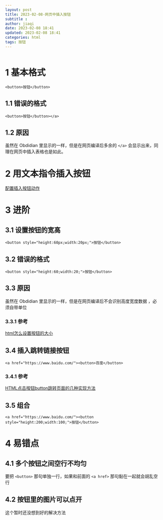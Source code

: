 ```yaml
---
layout: post
title: 2023-02-08-网页中插入按钮
subtitle :
author: jiaqi
date: 2023-02-08 18:41
updated: 2023-02-08 18:41
categories: html
tags: 按钮
---
```

```toc
```
# 1 基本格式

`<button>按钮</button>`

## 1.1 错误的格式

`<button>按钮</button></a>`

## 1.2 原因

虽然在 Obdidian 里显示的一样，但是在网页编译后多余的 `</a>` 会显示出来，同理在网页中插入表格也是如此。

# 2 用文本指令插入按钮

[配置插入按钮动作](https://bingjiaqi123.github.io/2023/02/08/配置插入按钮动作/)

# 3 进阶

## 3.1 设置按钮的宽高

`<button style="height:60px;width:20px;">按钮</button>`

## 3.2 错误的格式

`<button style="height:60;width:20;">按钮</button>`

## 3.3 原因

虽然在 Obdidian 里显示的一样，但是在网页编译后不会识别高度宽度数据
，必须自带单位

### 3.3.1 参考

[html怎么设置按钮的大小](https://www.php.cn/div-tutorial-476442.html)

## 3.4 插入跳转链接按钮

`<a href="https://www.baidu.com/"><button>百度</button>`

### 3.4.1 参考

[HTML点击按钮button跳转页面的几种实现方法](https://blog.csdn.net/weixin_45844049/article/details/103165560)

## 3.5 组合

`<a href="https://www.baidu.com/"><button style="height:200;width:100;">按钮</button>`

# 4 易错点

## 4.1 多个按钮之间空行不均匀

要把 `<button>` 那句单独一行，如果和前面的 `<a href>` 那句黏在一起就会胡乱空行

## 4.2 按钮里的图片可以点开

这个暂时还没想到好的解决方法